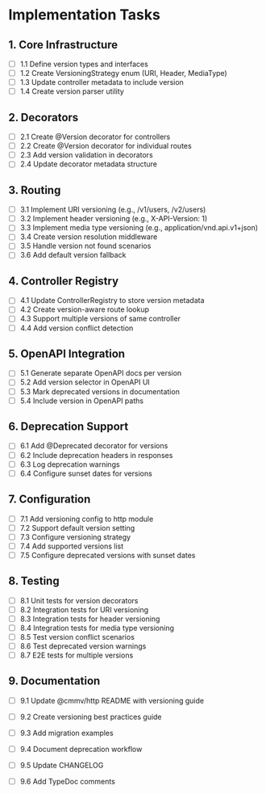 # Implementation Tasks

## 1. Core Infrastructure
- [ ] 1.1 Define version types and interfaces
- [ ] 1.2 Create VersioningStrategy enum (URI, Header, MediaType)
- [ ] 1.3 Update controller metadata to include version
- [ ] 1.4 Create version parser utility

## 2. Decorators
- [ ] 2.1 Create @Version decorator for controllers
- [ ] 2.2 Create @Version decorator for individual routes
- [ ] 2.3 Add version validation in decorators
- [ ] 2.4 Update decorator metadata structure

## 3. Routing
- [ ] 3.1 Implement URI versioning (e.g., /v1/users, /v2/users)
- [ ] 3.2 Implement header versioning (e.g., X-API-Version: 1)
- [ ] 3.3 Implement media type versioning (e.g., application/vnd.api.v1+json)
- [ ] 3.4 Create version resolution middleware
- [ ] 3.5 Handle version not found scenarios
- [ ] 3.6 Add default version fallback

## 4. Controller Registry
- [ ] 4.1 Update ControllerRegistry to store version metadata
- [ ] 4.2 Create version-aware route lookup
- [ ] 4.3 Support multiple versions of same controller
- [ ] 4.4 Add version conflict detection

## 5. OpenAPI Integration
- [ ] 5.1 Generate separate OpenAPI docs per version
- [ ] 5.2 Add version selector in OpenAPI UI
- [ ] 5.3 Mark deprecated versions in documentation
- [ ] 5.4 Include version in OpenAPI paths

## 6. Deprecation Support
- [ ] 6.1 Add @Deprecated decorator for versions
- [ ] 6.2 Include deprecation headers in responses
- [ ] 6.3 Log deprecation warnings
- [ ] 6.4 Configure sunset dates for versions

## 7. Configuration
- [ ] 7.1 Add versioning config to http module
- [ ] 7.2 Support default version setting
- [ ] 7.3 Configure versioning strategy
- [ ] 7.4 Add supported versions list
- [ ] 7.5 Configure deprecated versions with sunset dates

## 8. Testing
- [ ] 8.1 Unit tests for version decorators
- [ ] 8.2 Integration tests for URI versioning
- [ ] 8.3 Integration tests for header versioning
- [ ] 8.4 Integration tests for media type versioning
- [ ] 8.5 Test version conflict scenarios
- [ ] 8.6 Test deprecated version warnings
- [ ] 8.7 E2E tests for multiple versions

## 9. Documentation
- [ ] 9.1 Update @cmmv/http README with versioning guide
- [ ] 9.2 Create versioning best practices guide
- [ ] 9.3 Add migration examples
- [ ] 9.4 Document deprecation workflow
- [ ] 9.5 Update CHANGELOG
- [ ] 9.6 Add TypeDoc comments

